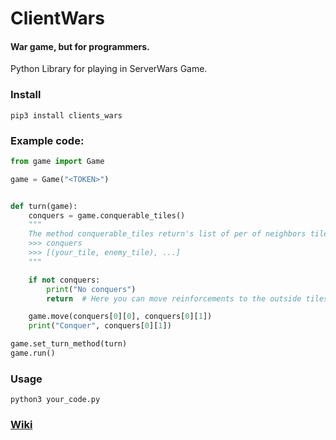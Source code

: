 # ClientWars

#### War game, but for programmers.


Python Library for playing in ServerWars Game.

### Install
```shell script
pip3 install clients_wars
```

### Example code:
```python
from game import Game

game = Game("<TOKEN>")


def turn(game):
    conquers = game.conquerable_tiles()
    """
    The method conquerable_tiles return's list of per of neighbors tiles when your tile has more power
    >>> conquers
    >>> [(your_tile, enemy_tile), ...]
    """

    if not conquers:
        print("No conquers")
        return  # Here you can move reinforcements to the outside tiles for example

    game.move(conquers[0][0], conquers[0][1])
    print("Conquer", conquers[0][1])

game.set_turn_method(turn)
game.run()

```

### Usage
```
python3 your_code.py
```

### [Wiki](https://github.com/hvuhsg/ClientWars/wiki)


